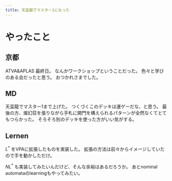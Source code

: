 ```yaml
---
title: 天盃龍でマスター1になった
---
```


# やったこと

## 京都

ATVA&APLAS 最終日。
なんかワークショップということだった。
色々と学びのある会だったと思う。
おつかれさまでした。

## MD

天盃龍でマスター1まで上げた。
つくづくこのデッキは運ゲーだな、と思う。
最後の方、燦幻荘を張りながら手札に開門を構えられるパターンが全然なくてとてもつらかった。
そろそろ別のデッキを使った方がいい気がする。

## Lernen

$L^\ast$ をVPAに拡張したものを実装した。
拡張の方法は前々からイメージしていたので手を動かしただけ。

$NL^\ast$ も実装してみたいんだけど、そんな余裕はあるだろうか。
あとnominal automataのlearningもやってみたい。
